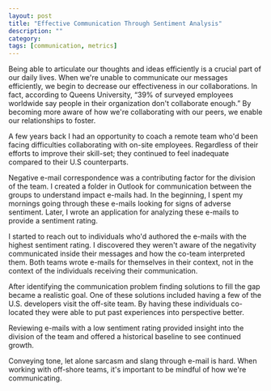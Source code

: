 ```yaml
---
layout: post
title: "Effective Communication Through Sentiment Analysis"
description: ""
category:
tags: [communication, metrics]
---
```


Being able to articulate our thoughts and ideas efficiently is a crucial part of our daily lives. When we're unable to communicate our messages efficiently, we begin to decrease our effectiveness in our collaborations. In fact, according to Queens University, “39% of surveyed employees worldwide say people in their organization don't collaborate enough.” By becoming more aware of how we're collaborating with our peers, we enable our relationships to foster.

A few years back I had an opportunity to coach a remote team who'd been facing difficulties collaborating with on-site employees. Regardless of their efforts to improve their skill-set; they continued to feel inadequate compared to their U.S counterparts.

Negative e-mail correspondence was a contributing factor for the division of the team. I created a folder in Outlook for communication between the groups to understand impact e-mails had. In the beginning, I spent my mornings going through these e-mails looking for signs of adverse sentiment. Later, I wrote an application for analyzing these e-mails to provide a sentiment rating.

I started to reach out to individuals who'd authored the e-mails with the highest sentiment rating. I discovered they weren't aware of the negativity communicated inside their messages and how the co-team interpreted them. Both teams wrote e-mails for themselves in their context, not in the context of the individuals receiving their communication.

After identifying the communication problem finding solutions to fill the gap became a realistic goal. One of these solutions included having a few of the U.S. developers visit the off-site team. By having these individuals co-located they were able to put past experiences into perspective better.

Reviewing e-mails with a low sentiment rating provided insight into the division of the team and offered a historical baseline to see continued growth.

Conveying tone, let alone sarcasm and slang through e-mail is hard. When working with off-shore teams, it's important to be mindful of how we're communicating.